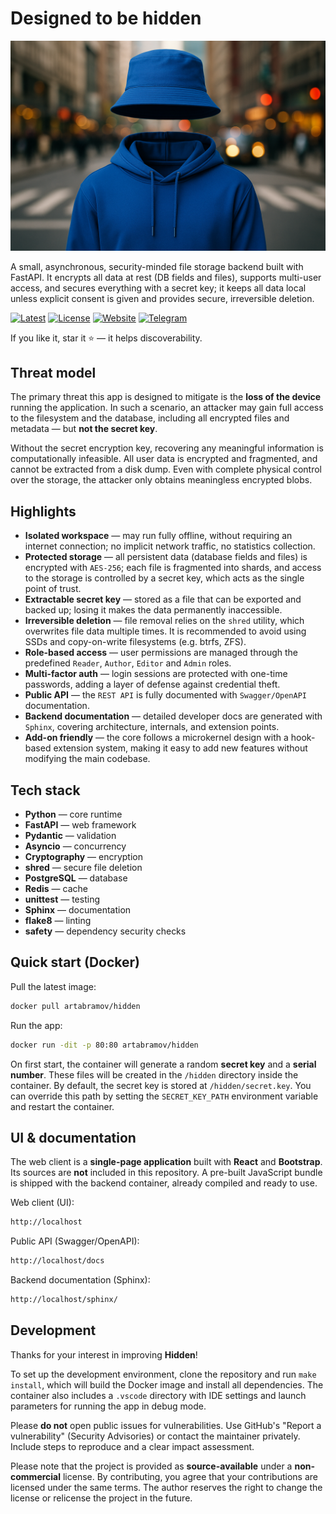 # Designed to be hidden

![Designed to be hidden](img/hidden.png)

A small, asynchronous, security-minded file storage backend built with FastAPI. It encrypts all data at rest (DB fields and files), supports multi-user access, and secures everything with a secret key; it keeps all data local unless explicit consent is given and provides secure, irreversible deletion.

[![Latest](https://img.shields.io/github/v/tag/artabramov/hidden?sort=semver&label=Latest&color=2f81f7)](https://github.com/artabramov/hidden/blob/master/CHANGELOG.md)
[![License](https://img.shields.io/badge/License-Non--Commercial-c0392b)](https://github.com/artabramov/hidden/blob/master/LICENSE)
[![Website](https://img.shields.io/badge/Website-joinhidden.com-2ea44f)](https://joinhidden.com)
[![Telegram](https://img.shields.io/badge/Telegram-@hiddenupdates-2CA5E0?logoColor=white)](https://t.me/hiddenupdates)

If you like it, star it ⭐ — it helps discoverability.  

## Threat model

The primary threat this app is designed to mitigate is the **loss of the device** running the application. In such a scenario, an attacker may gain full access to the filesystem and the database, including all encrypted files and metadata — but **not the secret key**.

Without the secret encryption key, recovering any meaningful information is computationally infeasible. All user data is encrypted and fragmented, and cannot be extracted from a disk dump. Even with complete physical control over the storage, the attacker only obtains meaningless encrypted blobs.

## Highlights

- **Isolated workspace** — may run fully offline, without requiring an internet connection; no implicit network traffic, no statistics collection.
- **Protected storage** — all persistent data (database fields and files) is encrypted with `AES-256`; each file is fragmented into shards, and access to the storage is controlled by a secret key, which acts as the single point of trust.
- **Extractable secret key** — stored as a file that can be exported and backed up; losing it makes the data permanently inaccessible.
- **Irreversible deletion** — file removal relies on the `shred` utility, which overwrites file data multiple times. It is recommended to avoid using SSDs and copy-on-write filesystems (e.g. btrfs, ZFS).
- **Role-based access** — user permissions are managed through the predefined `Reader`, `Author`, `Editor` and `Admin` roles.
- **Multi-factor auth** — login sessions are protected with one-time passwords, adding a layer of defense against credential theft.
- **Public API** — the `REST API` is fully documented with `Swagger/OpenAPI` documentation.
- **Backend documentation** — detailed developer docs are generated with `Sphinx`, covering architecture, internals, and extension points. 
- **Add-on friendly** — the core follows a microkernel design with a hook-based extension system, making it easy to add new features without modifying the main codebase.  

## Tech stack

- **Python** — core runtime  
- **FastAPI** — web framework  
- **Pydantic** — validation  
- **Asyncio** — concurrency  
- **Cryptography** — encryption  
- **shred** — secure file deletion  
- **PostgreSQL** — database  
- **Redis** — cache  
- **unittest** — testing  
- **Sphinx** — documentation  
- **flake8** — linting  
- **safety** — dependency security checks 


## Quick start (Docker)

Pull the latest image:
```bash
docker pull artabramov/hidden
```

Run the app:
```bash
docker run -dit -p 80:80 artabramov/hidden
```

On first start, the container will generate a random **secret key** and a **serial number**. These files will be created in the `/hidden` directory inside the container. By default, the secret key is stored at `/hidden/secret.key`. You can override this path by setting the `SECRET_KEY_PATH` environment variable and restart the container.

## UI & documentation
The web client is a **single-page application** built with **React** and **Bootstrap**. Its sources are **not** included in this repository. A pre-built JavaScript bundle is shipped with the backend container, already compiled and ready to use.


Web client (UI):
```bash
http://localhost
```

Public API (Swagger/OpenAPI):
```bash
http://localhost/docs
```

Backend documentation (Sphinx):
```bash
http://localhost/sphinx/
```

## Development

Thanks for your interest in improving **Hidden**!

To set up the development environment, clone the repository and run `make install`, which will build the Docker image and install all dependencies. The container also includes a `.vscode` directory with IDE settings and launch parameters for running the app in debug mode.

Please **do not** open public issues for vulnerabilities. Use GitHub's "Report a vulnerability" (Security Advisories) or contact the maintainer privately. Include steps to reproduce and a clear impact assessment.

Please note that the project is provided as **source-available** under a **non-commercial** license. By contributing, you agree that your contributions are licensed under the same terms. The author reserves the right to change the license or relicense the project in the future.
